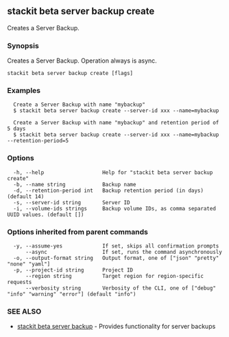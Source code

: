 ## stackit beta server backup create

Creates a Server Backup.

### Synopsis

Creates a Server Backup. Operation always is async.

```
stackit beta server backup create [flags]
```

### Examples

```
  Create a Server Backup with name "mybackup"
  $ stackit beta server backup create --server-id xxx --name=mybackup

  Create a Server Backup with name "mybackup" and retention period of 5 days
  $ stackit beta server backup create --server-id xxx --name=mybackup --retention-period=5
```

### Options

```
  -h, --help                   Help for "stackit beta server backup create"
  -b, --name string            Backup name
  -d, --retention-period int   Backup retention period (in days) (default 14)
  -s, --server-id string       Server ID
  -i, --volume-ids strings     Backup volume IDs, as comma separated UUID values. (default [])
```

### Options inherited from parent commands

```
  -y, --assume-yes             If set, skips all confirmation prompts
      --async                  If set, runs the command asynchronously
  -o, --output-format string   Output format, one of ["json" "pretty" "none" "yaml"]
  -p, --project-id string      Project ID
      --region string          Target region for region-specific requests
      --verbosity string       Verbosity of the CLI, one of ["debug" "info" "warning" "error"] (default "info")
```

### SEE ALSO

* [stackit beta server backup](./stackit_beta_server_backup.md)	 - Provides functionality for server backups

